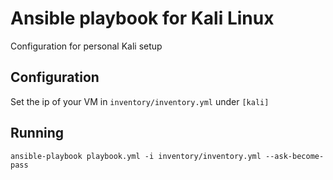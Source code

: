# Ansible playbook for Kali Linux
Configuration for personal Kali setup

## Configuration
Set the ip of your VM in `inventory/inventory.yml` under `[kali]`

## Running
```
ansible-playbook playbook.yml -i inventory/inventory.yml --ask-become-pass
```
